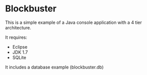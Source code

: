 # Blockbuster

This is a simple example of a Java console application with a 4 tier architecture.

It requires:

- Eclipse
- JDK 1.7
- SQLite

It includes a database example (blockbuster.db)